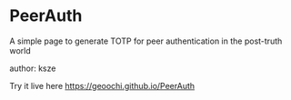 # PeerAuth

A simple page to generate TOTP for peer authentication in the post-truth world

author: ksze

Try it live here https://geoochi.github.io/PeerAuth
